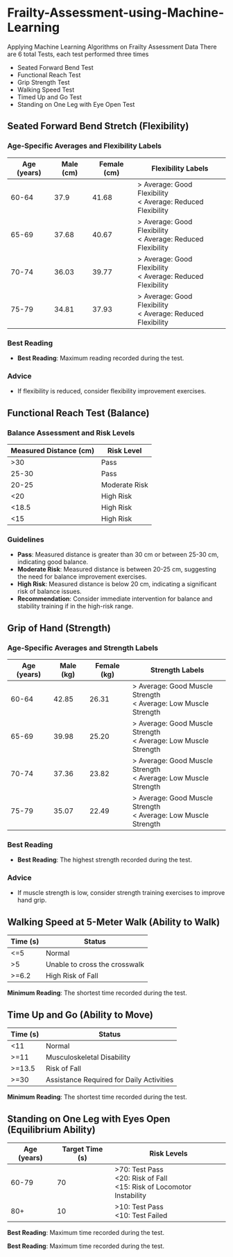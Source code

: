 # Frailty-Assessment-using-Machine-Learning
Applying Machine Learning Algorithms on Frailty Assessment Data
There are 6 total Tests, each test performed three times
- Seated Forward Bend Test
- Functional Reach Test
- Grip Strength Test
- Walking Speed Test
- Timed Up and Go Test
- Standing on One Leg with Eye Open Test


## Seated Forward Bend Stretch (Flexibility)

### Age-Specific Averages and Flexibility Labels
| Age (years) | Male (cm) | Female (cm) | Flexibility Labels                    |
|-------------|-----------|-------------|---------------------------------------|
| 60-64       | 37.9      | 41.68       | > Average: Good Flexibility <br> < Average: Reduced Flexibility |
| 65-69       | 37.68     | 40.67       | > Average: Good Flexibility <br> < Average: Reduced Flexibility |
| 70-74       | 36.03     | 39.77       | > Average: Good Flexibility <br> < Average: Reduced Flexibility |
| 75-79       | 34.81     | 37.93       | > Average: Good Flexibility <br> < Average: Reduced Flexibility |

### Best Reading
- **Best Reading**: Maximum reading recorded during the test.

### Advice
- If flexibility is reduced, consider flexibility improvement exercises.

## Functional Reach Test (Balance)

### Balance Assessment and Risk Levels
| Measured Distance (cm) | Risk Level         |
|-------------------------|--------------------|
| >30                    | Pass              |
| 25-30                  | Pass              |
| 20-25                  | Moderate Risk     |
| <20                    | High Risk         |
| <18.5                  | High Risk         |
| <15                    | High Risk         |

### Guidelines
- **Pass**: Measured distance is greater than 30 cm or between 25-30 cm, indicating good balance.
- **Moderate Risk**: Measured distance is between 20-25 cm, suggesting the need for balance improvement exercises.
- **High Risk**: Measured distance is below 20 cm, indicating a significant risk of balance issues.
- **Recommendation**: Consider immediate intervention for balance and stability training if in the high-risk range.


## Grip of Hand (Strength)

### Age-Specific Averages and Strength Labels
| Age (years) | Male (kg) | Female (kg) | Strength Labels                    |
|-------------|-----------|-------------|------------------------------------|
| 60-64       | 42.85     | 26.31       | > Average: Good Muscle Strength <br> < Average: Low Muscle Strength |
| 65-69       | 39.98     | 25.20       | > Average: Good Muscle Strength <br> < Average: Low Muscle Strength |
| 70-74       | 37.36     | 23.82       | > Average: Good Muscle Strength <br> < Average: Low Muscle Strength |
| 75-79       | 35.07     | 22.49       | > Average: Good Muscle Strength <br> < Average: Low Muscle Strength |

### Best Reading
- **Best Reading**: The highest strength recorded during the test.

### Advice
- If muscle strength is low, consider strength training exercises to improve hand grip.

## Walking Speed at 5-Meter Walk (Ability to Walk)
| Time (s)   | Status                                      |
|------------|---------------------------------------------|
| <=5        | Normal                                      |
| >5         | Unable to cross the crosswalk              |
| >=6.2      | High Risk of Fall                          |

**Minimum Reading**: The shortest time recorded during the test.

## Time Up and Go (Ability to Move)
| Time (s)   | Status                                      |
|------------|---------------------------------------------|
| <11        | Normal                                      |
| >=11       | Musculoskeletal Disability                 |
| >=13.5     | Risk of Fall                               |
| >=30       | Assistance Required for Daily Activities   |

**Minimum Reading**: The shortest time recorded during the test.

## Standing on One Leg with Eyes Open (Equilibrium Ability)
| Age (years) | Target Time (s) | Risk Levels                                    |
|-------------|-----------------|------------------------------------------------|
| 60-79       | 70              | >70: Test Pass <br> <20: Risk of Fall <br> <15: Risk of Locomotor Instability |
| 80+         | 10              | >10: Test Pass <br> <10: Test Failed <br> |

**Best Reading**: Maximum time recorded during the test.


**Best Reading**: Maximum time recorded during the test.
